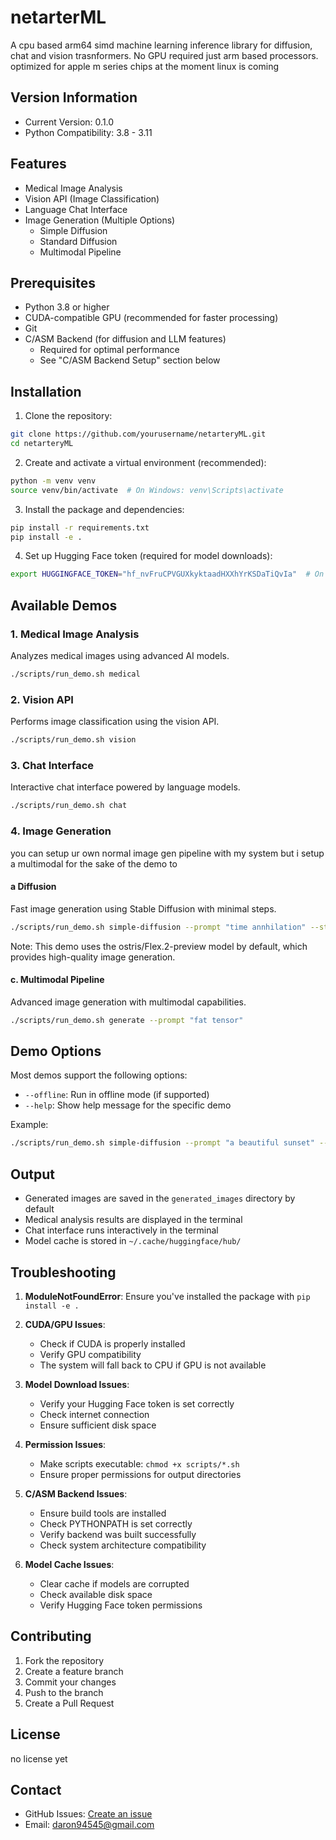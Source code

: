 # netarterML
A cpu based arm64 simd machine learning inference library for diffusion, chat and vision trasnformers. No GPU required just arm based processors. optimized for apple m series chips at the moment linux is coming
## Version Information
- Current Version: 0.1.0
- Python Compatibility: 3.8 - 3.11


## Features

- Medical Image Analysis
- Vision API (Image Classification)
- Language Chat Interface
- Image Generation (Multiple Options)
  - Simple Diffusion
  - Standard Diffusion
  - Multimodal Pipeline

## Prerequisites

- Python 3.8 or higher
- CUDA-compatible GPU (recommended for faster processing)
- Git
- C/ASM Backend (for diffusion and LLM features)
  - Required for optimal performance
  - See "C/ASM Backend Setup" section below

## Installation

1. Clone the repository:
```bash
git clone https://github.com/yourusername/netarteryML.git
cd netarteryML
```

2. Create and activate a virtual environment (recommended):
```bash
python -m venv venv
source venv/bin/activate  # On Windows: venv\Scripts\activate
```

3. Install the package and dependencies:
```bash
pip install -r requirements.txt
pip install -e .
```

4. Set up Hugging Face token (required for model downloads):
```bash
export HUGGINGFACE_TOKEN="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"  # On Windows: set HUGGINGFACE_TOKEN=your_token_here
```



## Available Demos

### 1. Medical Image Analysis
Analyzes medical images using advanced AI models.
```bash
./scripts/run_demo.sh medical
```

### 2. Vision API
Performs image classification using the vision API.
```bash
./scripts/run_demo.sh vision
```

### 3. Chat Interface
Interactive chat interface powered by language models.
```bash
./scripts/run_demo.sh chat
```

### 4. Image Generation
you can setup ur own normal image gen pipeline with my system but i setup a multimodal for the sake of the demo to 

#### a  Diffusion
Fast image generation using Stable Diffusion with minimal steps.
```bash
./scripts/run_demo.sh simple-diffusion --prompt "time annhilation" --steps 15
```

Note: This demo uses the ostris/Flex.2-preview model by default, which provides high-quality image generation.

#### c. Multimodal Pipeline
Advanced image generation with multimodal capabilities.
```bash
./scripts/run_demo.sh generate --prompt "fat tensor" 
```

## Demo Options

Most demos support the following options:
- `--offline`: Run in offline mode (if supported)
- `--help`: Show help message for the specific demo

Example:
```bash
./scripts/run_demo.sh simple-diffusion --prompt "a beautiful sunset" --output "my_image.png"
```

## Output

- Generated images are saved in the `generated_images` directory by default
- Medical analysis results are displayed in the terminal
- Chat interface runs interactively in the terminal
- Model cache is stored in `~/.cache/huggingface/hub/`

## Troubleshooting

1. **ModuleNotFoundError**: Ensure you've installed the package with `pip install -e .`

2. **CUDA/GPU Issues**: 
   - Check if CUDA is properly installed
   - Verify GPU compatibility
   - The system will fall back to CPU if GPU is not available

3. **Model Download Issues**:
   - Verify your Hugging Face token is set correctly
   - Check internet connection
   - Ensure sufficient disk space

4. **Permission Issues**:
   - Make scripts executable: `chmod +x scripts/*.sh`
   - Ensure proper permissions for output directories

5. **C/ASM Backend Issues**:
   - Ensure build tools are installed
   - Check PYTHONPATH is set correctly
   - Verify backend was built successfully
   - Check system architecture compatibility

6. **Model Cache Issues**:
   - Clear cache if models are corrupted
   - Check available disk space
   - Verify Hugging Face token permissions

## Contributing

1. Fork the repository
2. Create a feature branch
3. Commit your changes
4. Push to the branch
5. Create a Pull Request

## License
no license yet 

## Contact

- GitHub Issues: [Create an issue](https://github.com/yourusername/netarterML/issues)
- Email: daron94545@gmail.com
